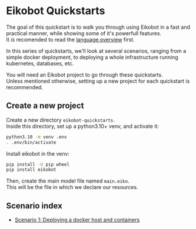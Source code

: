 # Eikobot Quickstarts

The goal of this quickstart is to walk you through using Eikobot in
a fast and practical manner, while showing some of it's powerfull features.  
It _is_ recomended to read the [language overview](docs/language_overview.md) first.  

In this series of quickstarts, we'll look at several scenarios,
ranging from a simple docker deployment, to deploying a whole infrastructure
running kubernetes, databases, etc.  

You will need an Eikobot project to go through these quickstarts.  
Unless mentioned otherwise, setting up a new project for each quickstart is recommended.  

## Create a new project

Create a new directory `eikobot-quickstarts`.  
Inside this directory, set up a python3.10+ venv, and activate it:  

```sh
python3.10 -m venv .env
. .env/bin/activate
```

Install eikobot in the venv:

```sh
pip install -U pip wheel
pip install eikobot
```

Then, create the main model file named `main.eiko`.  
This will be the file in which we declare our resources.  

## Scenario index

- [Scenario 1: Deploying a docker host and containers](docs/quickstarts/scenario_1/scenario_1.md)
